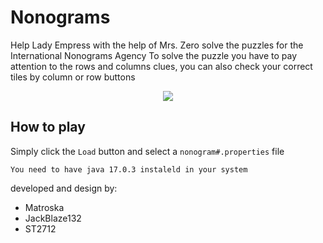 # Nonograms
Help Lady Empress with the help of Mrs. Zero solve the puzzles for the International Nonograms Agency
To solve the puzzle you have to pay attention to the rows and columns clues, you can also check your correct tiles by column or row buttons

<p align="center"><image src="https://user-images.githubusercontent.com/63567815/187064239-5be11672-3e2d-4638-b11b-de7d8a0d2168.png"</p>

## How to play
Simply click the `Load` button and select a `nonogram#.properties` file

```
You need to have java 17.0.3 instaleld in your system
```

developed and design by:
- Matroska
- JackBlaze132
- ST2712



